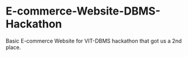 # E-commerce-Website-DBMS-Hackathon
Basic E-commerce Website for VIT-DBMS hackathon that got us a 2nd place. 
